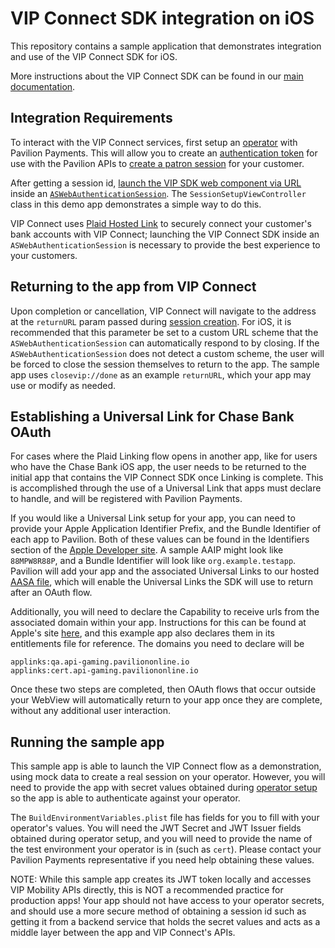 # VIP Connect SDK integration on iOS

This repository contains a sample application that demonstrates integration and use of the VIP Connect SDK for iOS.

More instructions about the VIP Connect SDK can be found in our [main documentation](https://developer.vippreferred.com/).

## Integration Requirements

To interact with the VIP Connect services, first setup an [operator](https://developer.vippreferred.com/operator-onboarding/operator-setup) with Pavilion Payments.
This will allow you to create an [authentication token](https://developer.vippreferred.com/integration-steps/operator-requirements) for use with the Pavilion APIs
to [create a patron session](https://developer.vippreferred.com/APIS/SDK/create-patron-session) for your customer. 

After getting a session id, [launch the VIP SDK web component via URL](https://developer.vippreferred.com/integration-steps/invoke-web-component) inside
an [`ASWebAuthenticationSession`](https://developer.apple.com/documentation/authenticationservices/aswebauthenticationsession). The `SessionSetupViewController`
class in this demo app demonstrates a simple way to do this.

VIP Connect uses [Plaid Hosted Link](https://plaid.com/docs/link/hosted-link/) to securely connect your customer\'s bank accounts with VIP Connect; launching
the VIP Connect SDK inside an `ASWebAuthenticationSession` is necessary to provide the best experience to your customers.

## Returning to the app from VIP Connect

Upon completion or cancellation, VIP Connect will navigate to the address at the `returnURL` param passed during [session creation](https://developer.vippreferred.com/APIS/SDK/create-patron-session).
For iOS, it is recommended that this parameter be set to a custom URL scheme that the `ASWebAuthenticationSession` can automatically respond to by closing. If
the `ASWebAuthenticationSession` does not detect a custom scheme, the user will be forced to close the session themselves to return to the app.
The sample app uses `closevip://done` as an example `returnURL`, which your app may use or modify as needed. 

## Establishing a Universal Link for Chase Bank OAuth

For cases where the Plaid Linking flow opens in another app, like for users who have the Chase Bank iOS app, the user needs to be returned to the initial app that contains the VIP Connect SDK once Linking is complete.
This is accomplished through the use of a Universal Link that apps must declare to handle, and will be registered with Pavilion Payments.

If you would like a Universal Link setup for your app, you can need to provide your Apple Application Identifier Prefix, and the Bundle Identifier
of each app to Pavilion. Both of these values can be found in the Identifiers section of the
[Apple Developer site](https://developer.apple.com/account/resources/identifiers/list). A sample AAIP might look like `88MPW8R88P`, and
a Bundle Identifier will look like `org.example.testapp`. Pavilion will add your app and the associated Universal Links to our hosted [AASA file](https://developer.apple.com/documentation/xcode/supporting-associated-domains),
which will enable the Universal Links the SDK will use to return after an OAuth flow.

Additionally, you will need to declare the Capability to receive urls from the associated domain within your app. Instructions for this can be found
at Apple\'s site [here](https://developer.apple.com/documentation/xcode/configuring-an-associated-domain), and this example app also declares them in
its entitlements file for reference. The domains you need to declare will be

    applinks:qa.api-gaming.paviliononline.io
    applinks:cert.api-gaming.paviliononline.io

Once these two steps are completed, then OAuth flows that occur outside your WebView will automatically return to your app once they are complete,
without any additional user interaction.

## Running the sample app

This sample app is able to launch the VIP Connect flow as a demonstration, using mock data to create a real session on your operator.
However, you will need to provide the app with secret values obtained during [operator setup](https://developer.vippreferred.com/operator-onboarding/operator-setup)
so the app is able to authenticate against your operator.

The `BuildEnvironmentVariables.plist` file has fields for you to fill with your operator\'s values. You will need the JWT Secret and JWT Issuer fields
obtained during operator setup, and you will need to provide the name of the test environment your operator is in (such as `cert`). Please contact your
Pavilion Payments representative if you need help obtaining these values.

NOTE: While this sample app creates its JWT token locally and accesses VIP Mobility APIs directly, this is NOT a recommended practice for production apps!
Your app should not have access to your operator secrets, and should use a more secure method of obtaining a session id such as getting it from a backend
service that holds the secret values and acts as a middle layer between the app and VIP Connect's APIs.
